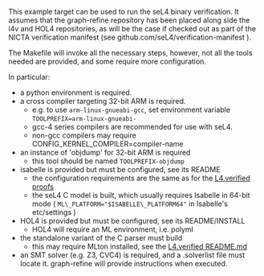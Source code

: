 This example target can be used to run the seL4 binary verification. It
assumes that the graph-refine repository has been placed along side the
l4v and HOL4 repositories, as will be the case if checked out as part of
the NICTA verification manifest (see github.com/seL4/verification-manifest ).

The Makefile will invoke all the necessary steps, however, not all the tools
needed are provided, and some require more configuration.

In particular:
  - a python environment is required.
  - a cross compiler targeting 32-bit ARM is required.
    + e.g. to use `arm-linux-gnueabi-gcc`, set environment variable `TOOLPREFIX=arm-linux-gnueabi-`
    + gcc-4 series compilers are recommended for use with seL4.
    + non-gcc compilers may require CONFIG\_KERNEL\_COMPILER=compiler-name
  - an instance of 'objdump' for 32-bit ARM is required
    + this tool should be named `TOOLPREFIX-objdump`
  - isabelle is provided but must be configured, see its README
    + the configuration requirements are the same as for the [L4.verified proofs](https://github.com/seL4/l4v)
    + the seL4 C model is built, which usually requires Isabelle in 64-bit mode ( `ML\_PLATFORM="$ISABELLE\_PLATFORM64"` in Isabelle's etc/settings )
  - HOL4 is provided but must be configured, see its README/INSTALL
    + HOL4 will require an ML environment, i.e. polyml
  - the standalone variant of the C parser must build
    + this may require MLton installed, see the [L4.verified README.md](https://github.com/seL4/l4v)
  - an SMT solver (e.g. Z3, CVC4) is required, and a .solverlist file must
    locate it. graph-refine will provide instructions when executed.



